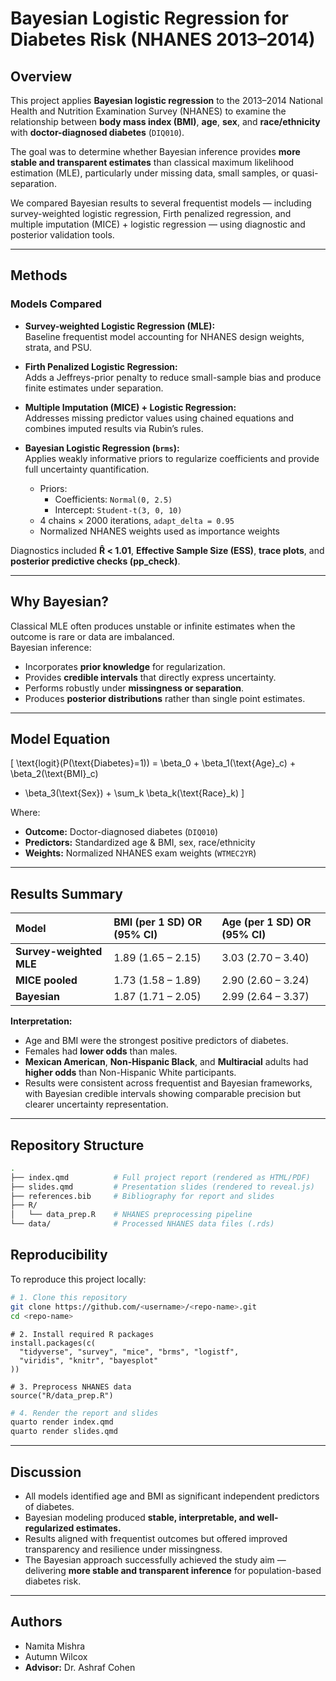# Bayesian Logistic Regression for Diabetes Risk (NHANES 2013–2014)

## Overview
This project applies **Bayesian logistic regression** to the 2013–2014 National Health and Nutrition Examination Survey (NHANES) to examine the relationship between **body mass index (BMI)**, **age**, **sex**, and **race/ethnicity** with **doctor-diagnosed diabetes** (`DIQ010`).

The goal was to determine whether Bayesian inference provides **more stable and transparent estimates** than classical maximum likelihood estimation (MLE), particularly under missing data, small samples, or quasi-separation.

We compared Bayesian results to several frequentist models — including survey-weighted logistic regression, Firth penalized regression, and multiple imputation (MICE) + logistic regression — using diagnostic and posterior validation tools.

---

## Methods

### Models Compared
- **Survey-weighted Logistic Regression (MLE):**  
  Baseline frequentist model accounting for NHANES design weights, strata, and PSU.
  
- **Firth Penalized Logistic Regression:**  
  Adds a Jeffreys-prior penalty to reduce small-sample bias and produce finite estimates under separation.

- **Multiple Imputation (MICE) + Logistic Regression:**  
  Addresses missing predictor values using chained equations and combines imputed results via Rubin’s rules.

- **Bayesian Logistic Regression (`brms`):**  
  Applies weakly informative priors to regularize coefficients and provide full uncertainty quantification.  
  - Priors:  
    - Coefficients: `Normal(0, 2.5)`  
    - Intercept: `Student-t(3, 0, 10)`  
  - 4 chains × 2000 iterations, `adapt_delta = 0.95`  
  - Normalized NHANES weights used as importance weights  

Diagnostics included **R̂ < 1.01**, **Effective Sample Size (ESS)**, **trace plots**, and **posterior predictive checks (pp_check)**.

---

## Why Bayesian?
Classical MLE often produces unstable or infinite estimates when the outcome is rare or data are imbalanced.  
Bayesian inference:
- Incorporates **prior knowledge** for regularization.
- Provides **credible intervals** that directly express uncertainty.
- Performs robustly under **missingness or separation**.
- Produces **posterior distributions** rather than single point estimates.

---

## Model Equation
\[
\text{logit}(P(\text{Diabetes}=1)) =
\beta_0 + \beta_1(\text{Age}_c) + \beta_2(\text{BMI}_c)
+ \beta_3(\text{Sex}) + \sum_k \beta_k(\text{Race}_k)
\]

Where:
- **Outcome:** Doctor-diagnosed diabetes (`DIQ010`)  
- **Predictors:** Standardized age & BMI, sex, race/ethnicity  
- **Weights:** Normalized NHANES exam weights (`WTMEC2YR`)  

---

## Results Summary

| Model | BMI (per 1 SD) OR (95% CI) | Age (per 1 SD) OR (95% CI) |
|:------|:-----------------------------|:----------------------------|
| **Survey-weighted MLE** | 1.89 (1.65 – 2.15) | 3.03 (2.70 – 3.40) |
| **MICE pooled** | 1.73 (1.58 – 1.89) | 2.90 (2.60 – 3.24) |
| **Bayesian** | 1.87 (1.71 – 2.05) | 2.99 (2.64 – 3.37) |

**Interpretation:**
- Age and BMI were the strongest positive predictors of diabetes.  
- Females had **lower odds** than males.  
- **Mexican American**, **Non-Hispanic Black**, and **Multiracial** adults had **higher odds** than Non-Hispanic White participants.  
- Results were consistent across frequentist and Bayesian frameworks, with Bayesian credible intervals showing comparable precision but clearer uncertainty representation.

---

## Repository Structure
```bash
.
├── index.qmd          # Full project report (rendered as HTML/PDF)
├── slides.qmd         # Presentation slides (rendered to reveal.js)
├── references.bib     # Bibliography for report and slides
├── R/
│   └── data_prep.R    # NHANES preprocessing pipeline
└── data/              # Processed NHANES data files (.rds)
```

## Reproducibility
To reproduce this project locally:
```bash
# 1. Clone this repository
git clone https://github.com/<username>/<repo-name>.git
cd <repo-name>
```
```{r}
# 2. Install required R packages
install.packages(c(
  "tidyverse", "survey", "mice", "brms", "logistf",
  "viridis", "knitr", "bayesplot"
))

# 3. Preprocess NHANES data
source("R/data_prep.R")
```
```bash
# 4. Render the report and slides
quarto render index.qmd
quarto render slides.qmd
```
---

## Discussion

- All models identified age and BMI as significant independent predictors of diabetes.
- Bayesian modeling produced **stable, interpretable, and well-regularized estimates.**
- Results aligned with frequentist outcomes but offered improved transparency and resilience under missingness.
- The Bayesian approach successfully achieved the study aim — delivering **more stable and transparent inference** for population-based diabetes risk.

---

## Authors
- Namita Mishra
- Autumn Wilcox
- **Advisor:** Dr. Ashraf Cohen